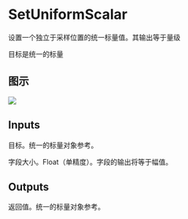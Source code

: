 # SetUniformScalar

设置一个独立于采样位置的统一标量值。其输出等于量级

目标是统一的标量

## 图示

![]($-20221218-19001133.png)

## Inputs

目标。统一的标量对象参考。

字段大小。Float（单精度）。字段的输出将等于幅值。  

## Outputs

返回值。统一的标量对象参考。
